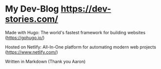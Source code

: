 # My Dev-Blog https://dev-stories.com/


Made with Hugo: The world's fastest framework for building websites (https://gohugo.io/)

Hosted on Netlify: All-In-One platform for automating modern web projects (https://www.netlify.com/)

Written in Markdown (Thank you Aaron)
